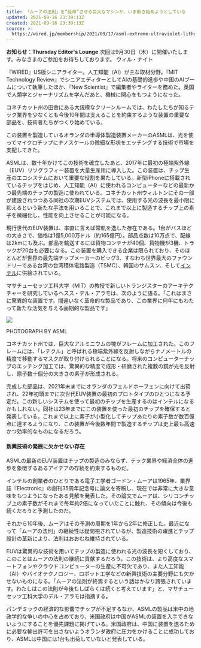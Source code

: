 ```yaml
---
title: 「ムーアの法則」を“延命”させる巨大なマシンが、いま動き始めようとしている
updated: 2021-09-16 23:39:13Z
created: 2021-09-16 23:39:13Z
source: >-
  https://wired.jp/membership/2021/09/17/asml-extreme-ultraviolet-lithography-chips-moores-law/
---
```


**お知らせ：Thursday Editor's Lounge**
次回は9月30日（木）に開催いたします。みなさまのご参加をお待ちしております。
ウィル・ナイト

『WIRED』US版シニアライター。人工知能（AI）が主な取材分野。『MIT Technology Review』でシニアエディターとしてAIの基礎的進歩や中国のAIブームについて執筆したほか、『New Scientist』で編集者やライターを務めた。英国で人類学とジャーナリズムを学んだあと、機械に関心をもつようになった。

コネチカット州の田舎にある大規模なクリーンルームでは、わたしたちが知るテック業界を少なくとも今後10年間は支えることを約束するような装置の重要な部品を、技術者たちがつくり始めている。

この装置を製造しているオランダの半導体製造装置メーカーのASMLは、光を使ってマイクロチップにナノスケールの微細な形状をエッチングする技術で市場を支配してきた。

ASMLは、数十年かけてこの技術を確立したあと、2017年に最初の極端紫外線（EUV）リソグラフィー装置を大量生産用に導入した。この装置は、チップ生産のエコシステムにおいて重要な役割を果たしている。新型iPhoneに搭載されているチップをはじめ、人工知能（AI）に使われるコンピューターなどの最新かつ最先端のチップの製造に使われている。コネチカット州ウィルトンにその一部が建設されつつある同社の次期EUVシステムでは、使用する光の波長を最小限に抑えるという新たな手法を用いることで、これまで以上に製造するチップ上の素子を微細化し、性能を向上させることが可能になる。

現行世代のEUV装置は、率直に言えば常軌を逸した存在である。1台がバスほどの大きさで、価格は1億5,000万ドル（約165億円）。部品点数は10万点で、配線は2kmにも及ぶ。部品を輸送するには貨物コンテナが40個、貨物機が3機、トラックが20台も必要になる。この装置を購入できる企業は限られており、そのほとんどが世界の最先端チップメーカーのビッグ3、すなわち世界最大のファウンドリーである台湾の台湾積体電路製造（TSMC）、韓国のサムスン、そして[インテル](https://wired.jp/tag/intel/)に供給されている。

マサチューセッツ工科大学（MIT）の教授で新しいトランジスターのアーキテクチャーを研究しているヘスス・デル・アラモは、次のように語る。「これはまさに驚異的な装置です。間違いなく革命的な製品であり、この業界に何年にもわたって新たな活気を与える画期的な製品です」

![](https://wired.jp/app/uploads/2021/09/08174318/Business-ASML-The-EUV-system-without-its-covers-ASML_1.jpg)

PHOTOGRAPH BY ASML

コネチカット州では、巨大なアルミニウムの塊がフレームに加工された。このフレームには、「レチクル」と呼ばれる極端紫外線を反射しながらナノメートルの精度で移動するマスクが取り付けられることになる。将来のコンピューターチップのエッチング加工では、驚異的な精度で成形・研磨された複数の鏡が光を反射し、原子数十個分の大きさの素子が形成される。

完成した部品は、2021年末までにオランダのフェルドホーフェンに向けて出荷され、22年初頭までに次世代EUV装置の最初のプロトタイプのひとつになる予定だ。この新しいシステムを使って最初のチップを生産するのはインテルになるかもしれない。同社は23年までにこの装置を使った最初のチップを確保すると発表している。これまで以上に素子が小型化してチップあたりの素子数が数百億点に達するようになり、この装置が今後数年間で製造するチップは史上最も高速かつ効率的なものになるだろう。

#### 新興技術の発展に欠かせない存在

ASMLの最新のEUV装置はチップの製造のみならず、テック業界や経済全体の進歩を象徴するあるアイデアの存続を約束するものだ。

インテルの創業者のひとりである電子工学者ゴードン・ムーアは1965年、業界誌『Electronic』の創刊35周年記念号に論文を寄稿し、現在では非常に大きな意味をもつようになったある見解を発表した。その論文でムーアは、シリコンチップ上の素子数がそれまで毎年約2倍になっていたことに触れ、その傾向は今後も続くだろうと予測したのだ。

それから10年後、ムーアはその予測の周期を1年から2年に修正した。最近になって「ムーアの法則」の継続性は疑問視されているが、製造技術の躍進とチップ設計の革新により、法則はおおむね維持されている。

EUVは驚異的な技術を用いてチップの製造に使われる光の波長を短くしており、このことはムーアの法則の継続に貢献するだろう。この技術は、より高度なスマートフォンやクラウドコンピューターの生産に不可欠であり、また人工知能（AI）やバイオテクノロジー、ロボット工学などの新興技術の主要分野にも欠かせないものになる。「ムーアの法則が終焉するという話はかなり誇張されています。わたしはこの法則が今後もしばらくは続くと考えています」と、マサチューセッツ工科大学のデル・アラモは指摘する。

パンデミックの経済的な影響でチップが不足するなか、ASMLの製品は米中の地政学的な争いの中心を占めており、米国政府は中国がASMLの装置を入手できないようにすることを優先課題に掲げている。米国政府は、中国に装置を送るために必要な輸出許可を出さないようオランダ政府に圧力をかけることに成功しており、ASMLは中国には1台も出荷していないと発表している。